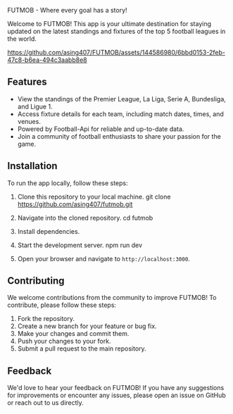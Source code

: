 FUTMOB - Where every goal has a story!

Welcome to FUTMOB! This app is your ultimate destination for staying updated on the latest standings and fixtures of the top 5 football leagues in the world.

https://github.com/asing407/FUTMOB/assets/144586980/6bbd0153-2feb-47c8-b6ea-494c3aabb8e8

## Features

- View the standings of the Premier League, La Liga, Serie A, Bundesliga, and Ligue 1.
- Access fixture details for each team, including match dates, times, and venues.
- Powered by Football-Api for reliable and up-to-date data.
- Join a community of football enthusiasts to share your passion for the game.

## Installation

To run the app locally, follow these steps:

1. Clone this repository to your local machine.
git clone https://github.com/asing407/futmob.git

2. Navigate into the cloned repository.
cd futmob

3. Install dependencies.

4. Start the development server.
npm run dev

5. Open your browser and navigate to `http://localhost:3000`.

## Contributing

We welcome contributions from the community to improve FUTMOB! To contribute, please follow these steps:

1. Fork the repository.
2. Create a new branch for your feature or bug fix.
3. Make your changes and commit them.
4. Push your changes to your fork.
5. Submit a pull request to the main repository.

## Feedback

We'd love to hear your feedback on FUTMOB! If you have any suggestions for improvements or encounter any issues, please open an issue on GitHub or reach out to us directly.

